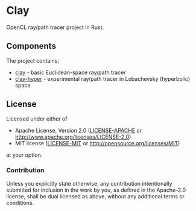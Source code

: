 # Clay

OpenCL ray/path tracer project in Rust.

## Components

The project contains:
+ [clay](clay) - basic Euclidean-space ray/path tracer
+ [clay-hyper](clay-hyper) - experimental ray/path tracer in Lobachevsky (hyperbolic) space


## License

Licensed under either of

 * Apache License, Version 2.0 ([LICENSE-APACHE](LICENSE-APACHE) or http://www.apache.org/licenses/LICENSE-2.0)
 * MIT license ([LICENSE-MIT](LICENSE-MIT) or http://opensource.org/licenses/MIT)

at your option.

### Contribution

Unless you explicitly state otherwise, any contribution intentionally submitted
for inclusion in the work by you, as defined in the Apache-2.0 license, shall be dual licensed as above, without any
additional terms or conditions.
